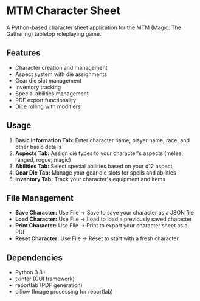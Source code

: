 # MTM Character Sheet

A Python-based character sheet application for the MTM (Magic: The Gathering) tabletop roleplaying game.

## Features

- Character creation and management
- Aspect system with die assignments
- Gear die slot management
- Inventory tracking
- Special abilities management
- PDF export functionality
- Dice rolling with modifiers

## Usage

1. **Basic Information Tab:** Enter character name, player name, race, and other basic details
2. **Aspects Tab:** Assign die types to your character's aspects (melee, ranged, rogue, magic)
3. **Abilities Tab:** Select special abilities based on your d12 aspect
4. **Gear Die Tab:** Manage your gear die slots for spells and abilities
5. **Inventory Tab:** Track your character's equipment and items

## File Management

- **Save Character:** Use File → Save to save your character as a JSON file
- **Load Character:** Use File → Load to load a previously saved character
- **Print Character:** Use File → Print to export your character sheet as a PDF
- **Reset Character:** Use File → Reset to start with a fresh character

## Dependencies

- Python 3.8+
- tkinter (GUI framework)
- reportlab (PDF generation)
- pillow (Image processing for reportlab)

